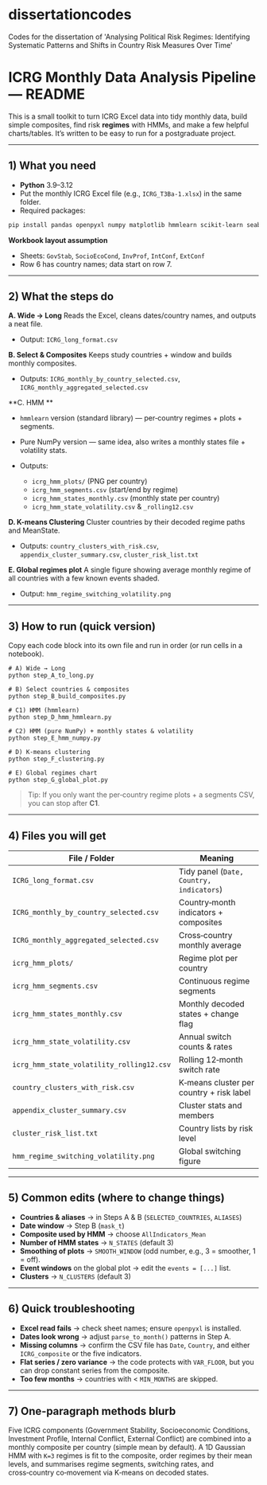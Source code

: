 # dissertationcodes
Codes for the dissertation of 'Analysing Political Risk Regimes: Identifying Systematic Patterns and Shifts in Country Risk Measures Over Time'
# ICRG Monthly Data Analysis Pipeline — README

This is a small toolkit to turn ICRG Excel data into tidy monthly data, build simple composites, find risk **regimes** with HMMs, and make a few helpful charts/tables. It’s written to be easy to run for a postgraduate project.

---

## 1) What you need

* **Python** 3.9–3.12
* Put the monthly ICRG Excel file (e.g., `ICRG_T3Ba-1.xlsx`) in the same folder.
* Required packages:

```bash
pip install pandas openpyxl numpy matplotlib hmmlearn scikit-learn seaborn
```

**Workbook layout assumption**

* Sheets: `GovStab`, `SocioEcoCond`, `InvProf`, `IntConf`, `ExtConf`
* Row 6 has country names; data start on row 7.

---

## 2) What the steps do

**A. Wide → Long**
Reads the Excel, cleans dates/country names, and outputs a neat file.

* Output: `ICRG_long_format.csv`

**B. Select & Composites**
Keeps study countries + window and builds monthly composites.

* Outputs: `ICRG_monthly_by_country_selected.csv`, `ICRG_monthly_aggregated_selected.csv`

**C. HMM **

* `hmmlearn` version (standard library) — per‑country regimes + plots + segments.
* Pure NumPy version — same idea, also writes a monthly states file + volatility stats.
* Outputs:

  * `icrg_hmm_plots/` (PNG per country)
  * `icrg_hmm_segments.csv` (start/end by regime)
  * `icrg_hmm_states_monthly.csv` (monthly state per country)
  * `icrg_hmm_state_volatility.csv` & `_rolling12.csv`

**D. K-means Clustering**
Cluster countries by their decoded regime paths and MeanState.

* Outputs: `country_clusters_with_risk.csv`, `appendix_cluster_summary.csv`, `cluster_risk_list.txt`

**E. Global regimes plot**
A single figure showing average monthly regime of all countries with a few known events shaded.

* Output: `hmm_regime_switching_volatility.png`

---

## 3) How to run (quick version)

Copy each code block into its own file and run in order (or run cells in a notebook).

```
# A) Wide → Long
python step_A_to_long.py

# B) Select countries & composites
python step_B_build_composites.py

# C1) HMM (hmmlearn)
python step_D_hmm_hmmlearn.py

# C2) HMM (pure NumPy) + monthly states & volatility
python step_E_hmm_numpy.py

# D) K-means clustering
python step_F_clustering.py

# E) Global regimes chart
python step_G_global_plot.py
```

> Tip: If you only want the per‑country regime plots + a segments CSV, you can stop after **C1**.

---

## 4) Files you will get

| File / Folder                             | Meaning                                  |
| ----------------------------------------- | ---------------------------------------- |
| `ICRG_long_format.csv`                    | Tidy panel (`Date, Country, indicators`) |
| `ICRG_monthly_by_country_selected.csv`    | Country‑month indicators + composites    |
| `ICRG_monthly_aggregated_selected.csv`    | Cross‑country monthly average            |
| `icrg_hmm_plots/`                         | Regime plot per country                  |
| `icrg_hmm_segments.csv`                   | Continuous regime segments               |
| `icrg_hmm_states_monthly.csv`             | Monthly decoded states + change flag     |
| `icrg_hmm_state_volatility.csv`           | Annual switch counts & rates             |
| `icrg_hmm_state_volatility_rolling12.csv` | Rolling 12‑month switch rate             |
| `country_clusters_with_risk.csv`          | K‑means cluster per country + risk label |
| `appendix_cluster_summary.csv`            | Cluster stats and members                |
| `cluster_risk_list.txt`                   | Country lists by risk level              |
| `hmm_regime_switching_volatility.png`     | Global switching figure                  |

---

## 5) Common edits (where to change things)

* **Countries & aliases** → in Steps A & B (`SELECTED_COUNTRIES`, `ALIASES`)
* **Date window** → Step B (`mask_t`)
* **Composite used by HMM** → choose `AllIndicators_Mean`
* **Number of HMM states** → `N_STATES` (default 3)
* **Smoothing of plots** → `SMOOTH_WINDOW` (odd number, e.g., 3 = smoother, 1 = off).
* **Event windows** on the global plot → edit the `events = [...]` list.
* **Clusters** → `N_CLUSTERS` (default 3)

---

## 6) Quick troubleshooting

* **Excel read fails** → check sheet names; ensure `openpyxl` is installed.
* **Dates look wrong** → adjust `parse_to_month()` patterns in Step A.
* **Missing columns** → confirm the CSV file has `Date`, `Country`, and either `ICRG_composite` or the five indicators.
* **Flat series / zero variance** → the code protects with `VAR_FLOOR`, but you can drop constant series from the composite.
* **Too few months** → countries with < `MIN_MONTHS` are skipped.

---

## 7) One‑paragraph methods blurb

Five ICRG components (Government Stability, Socioeconomic Conditions, Investment Profile, Internal Conflict, External Conflict) are combined into a monthly composite per country (simple mean by default). A 1D Gaussian HMM with `K=3` regimes is fit to the composite, order regimes by their mean levels, and summarises regime segments, switching rates, and cross‑country co‑movement via K‑means on decoded states.


